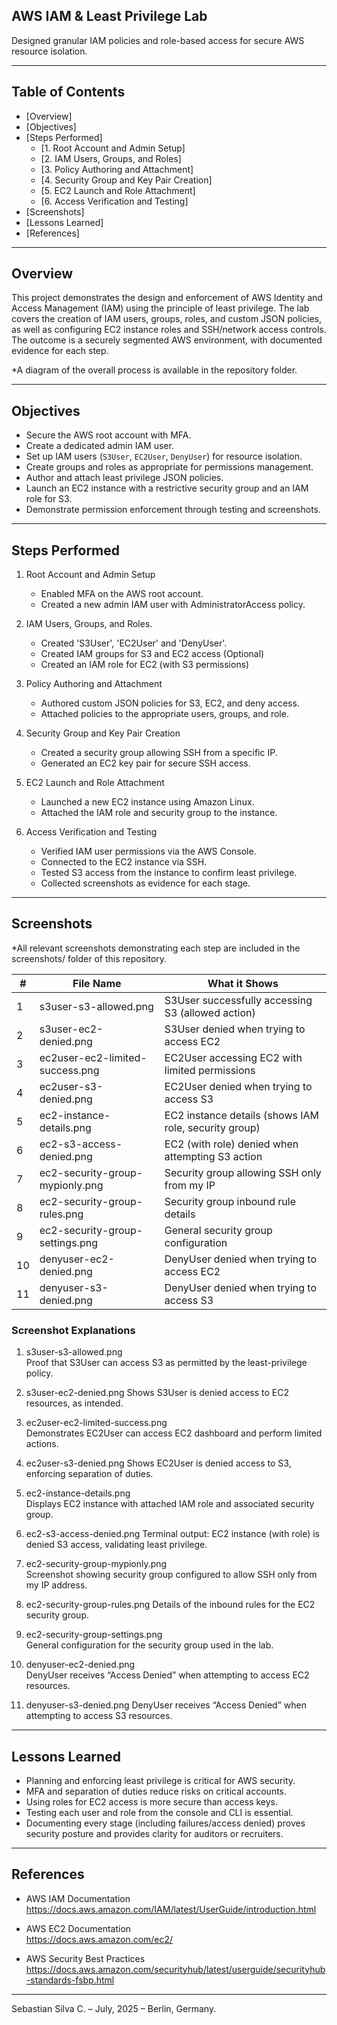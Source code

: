 ## AWS IAM & Least Privilege Lab

Designed granular IAM policies and role-based access for secure AWS resource isolation.

---

## Table of Contents

- [Overview]
- [Objectives]
- [Steps Performed]
  - [1. Root Account and Admin Setup]
  - [2. IAM Users, Groups, and Roles]
  - [3. Policy Authoring and Attachment]
  - [4. Security Group and Key Pair Creation]
  - [5. EC2 Launch and Role Attachment]
  - [6. Access Verification and Testing]
- [Screenshots]
- [Lessons Learned]
- [References]

---

## Overview

This project demonstrates the design and enforcement of AWS Identity and Access Management (IAM) using the principle of least privilege. The lab covers the creation of IAM users, groups, roles, and custom JSON policies, as well as configuring EC2 instance roles and SSH/network access controls. The outcome is a securely segmented AWS environment, with documented evidence for each step.

*A diagram of the overall process is available in the repository folder.

---

## Objectives

- Secure the AWS root account with MFA.
- Create a dedicated admin IAM user.
- Set up IAM users (`S3User`, `EC2User`, `DenyUser`) for resource isolation.
- Create groups and roles as appropriate for permissions management.
- Author and attach least privilege JSON policies.
- Launch an EC2 instance with a restrictive security group and an IAM role for S3.
- Demonstrate permission enforcement through testing and screenshots.

---

## Steps Performed

1. Root Account and Admin Setup  
   - Enabled MFA on the AWS root account.  
   - Created a new admin IAM user with AdministratorAccess policy.

2. IAM Users, Groups, and Roles.  
   - Created 'S3User', 'EC2User' and 'DenyUser'.  
   - Created IAM groups for S3 and EC2 access (Optional) 
   - Created an IAM role for EC2 (with S3 permissions)

3. Policy Authoring and Attachment  
   - Authored custom JSON policies for S3, EC2, and deny access.  
   - Attached policies to the appropriate users, groups, and role.

4. Security Group and Key Pair Creation  
   - Created a security group allowing SSH from a specific IP.  
   - Generated an EC2 key pair for secure SSH access.

5. EC2 Launch and Role Attachment  
   - Launched a new EC2 instance using Amazon Linux.  
   - Attached the IAM role and security group to the instance.

6. Access Verification and Testing  
   - Verified IAM user permissions via the AWS Console.  
   - Connected to the EC2 instance via SSH.  
   - Tested S3 access from the instance to confirm least privilege.  
   - Collected screenshots as evidence for each stage.

---

## Screenshots

*All relevant screenshots demonstrating each step are included in the screenshots/ folder of this repository.

| #  | File Name                          | What it Shows                                       |
|----|------------------------------------|-----------------------------------------------------|
| 1  | s3user-s3-allowed.png              | S3User successfully accessing S3 (allowed action)   |
| 2  | s3user-ec2-denied.png              | S3User denied when trying to access EC2             |
| 3  | ec2user-ec2-limited-success.png    | EC2User accessing EC2 with limited permissions      |
| 4  | ec2user-s3-denied.png              | EC2User denied when trying to access S3             |
| 5  | ec2-instance-details.png           | EC2 instance details (shows IAM role, security group)|
| 6  | ec2-s3-access-denied.png           | EC2 (with role) denied when attempting S3 action    |
| 7  | ec2-security-group-mypionly.png    | Security group allowing SSH only from my IP         |
| 8  | ec2-security-group-rules.png       | Security group inbound rule details                 |
| 9  | ec2-security-group-settings.png    | General security group configuration                |
| 10 | denyuser-ec2-denied.png            | DenyUser denied when trying to access EC2           |
| 11 | denyuser-s3-denied.png             | DenyUser denied when trying to access S3            |

### Screenshot Explanations

1. s3user-s3-allowed.png  
   Proof that S3User can access S3 as permitted by the least-privilege policy.

2. s3user-ec2-denied.png
   Shows S3User is denied access to EC2 resources, as intended.

3. ec2user-ec2-limited-success.png  
   Demonstrates EC2User can access EC2 dashboard and perform limited actions.

4. ec2user-s3-denied.png 
   Shows EC2User is denied access to S3, enforcing separation of duties.

5. ec2-instance-details.png  
   Displays EC2 instance with attached IAM role and associated security group.

6. ec2-s3-access-denied.png 
   Terminal output: EC2 instance (with role) is denied S3 access, validating least privilege.

7. ec2-security-group-mypionly.png  
   Screenshot showing security group configured to allow SSH only from my IP address.

8. ec2-security-group-rules.png
   Details of the inbound rules for the EC2 security group.

9. ec2-security-group-settings.png  
   General configuration for the security group used in the lab.

10. denyuser-ec2-denied.png  
    DenyUser receives “Access Denied” when attempting to access EC2 resources.

11. denyuser-s3-denied.png 
    DenyUser receives “Access Denied” when attempting to access S3 resources.

---

## Lessons Learned

- Planning and enforcing least privilege is critical for AWS security.
- MFA and separation of duties reduce risks on critical accounts.
- Using roles for EC2 access is more secure than access keys.
- Testing each user and role from the console and CLI is essential.
- Documenting every stage (including failures/access denied) proves security posture and provides clarity for auditors or recruiters.

---

## References

- AWS IAM Documentation  
  https://docs.aws.amazon.com/IAM/latest/UserGuide/introduction.html

- AWS EC2 Documentation  
  https://docs.aws.amazon.com/ec2/

- AWS Security Best Practices  
  https://docs.aws.amazon.com/securityhub/latest/userguide/securityhub-standards-fsbp.html

---

Sebastian Silva C. – July, 2025 – Berlin, Germany.
